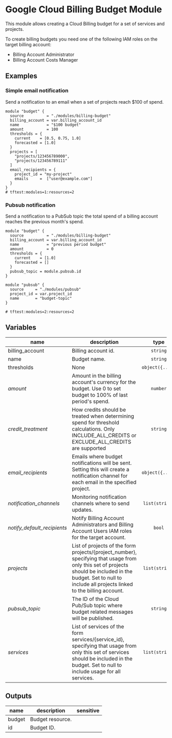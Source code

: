 # Google Cloud Billing Budget Module

This module allows creating a Cloud Billing budget for a set of services and projects.

To create billing budgets you need one of the following IAM roles on the target billing account:

* Billing Account Administrator
* Billing Account Costs Manager

## Examples

### Simple email notification

Send a notification to an email when a set of projects reach $100 of spend.

```hcl
module "budget" {
  source          = "./modules/billing-budget"
  billing_account = var.billing_account_id
  name            = "$100 budget"
  amount          = 100
  thresholds = {
    current    = [0.5, 0.75, 1.0]
    forecasted = [1.0]
  }
  projects = [
    "projects/123456789000",
    "projects/123456789111"
  ]
  email_recipients = {
    project_id = "my-project"
    emails     =  ["user@example.com"]
  }
}
# tftest:modules=1:resources=2
```

### Pubsub notification

Send a notification to a PubSub topic the total spend of a billing account reaches the previous month's spend.


```hcl
module "budget" {
  source          = "./modules/billing-budget"
  billing_account = var.billing_account_id
  name            = "previous period budget"
  amount          = 0
  thresholds = {
    current    = [1.0]
    forecasted = []
  }
  pubsub_topic = module.pubsub.id
}

module "pubsub" {
  source     = "./modules/pubsub"
  project_id = var.project_id
  name       = "budget-topic"
}

# tftest:modules=2:resources=2
```

<!-- BEGIN TFDOC -->
## Variables

| name | description | type | required | default |
|---|---|:---: |:---:|:---:|
| billing_account | Billing account id. | <code title="">string</code> | ✓ |  |
| name | Budget name. | <code title="">string</code> | ✓ |  |
| thresholds | None | <code title="object&#40;&#123;&#10;current    &#61; list&#40;number&#41;&#10;forecasted &#61; list&#40;number&#41;&#10;&#125;&#41;&#10;validation &#123;&#10;condition     &#61; length&#40;var.thresholds.current&#41; &#62; 0 &#124;&#124; length&#40;var.thresholds.forecasted&#41; &#62; 0&#10;error_message &#61; &#34;Must specify at least one budget threshold.&#34;&#10;&#125;">object({...})</code> | ✓ |  |
| *amount* | Amount in the billing account's currency for the budget. Use 0 to set budget to 100% of last period's spend. | <code title="">number</code> |  | <code title="">0</code> |
| *credit_treatment* | How credits should be treated when determining spend for threshold calculations. Only INCLUDE_ALL_CREDITS or EXCLUDE_ALL_CREDITS are supported | <code title="">string</code> |  | <code title="INCLUDE_ALL_CREDITS&#10;validation &#123;&#10;condition &#61; &#40;&#10;var.credit_treatment &#61;&#61; &#34;INCLUDE_ALL_CREDITS&#34; &#124;&#124;&#10;var.credit_treatment &#61;&#61; &#34;EXCLUDE_ALL_CREDITS&#34;&#10;&#41;&#10;error_message &#61; &#34;Argument credit_treatment must be INCLUDE_ALL_CREDITS or EXCLUDE_ALL_CREDITS.&#34;&#10;&#125;">...</code> |
| *email_recipients* | Emails where budget notifications will be sent. Setting this will create a notification channel for each email in the specified project. | <code title="object&#40;&#123;&#10;project_id &#61; string&#10;emails     &#61; list&#40;string&#41;&#10;&#125;&#41;">object({...})</code> |  | <code title="">null</code> |
| *notification_channels* | Monitoring notification channels where to send updates. | <code title="list&#40;string&#41;">list(string)</code> |  | <code title="">null</code> |
| *notify_default_recipients* | Notify Billing Account Administrators and Billing Account Users IAM roles for the target account. | <code title="">bool</code> |  | <code title="">false</code> |
| *projects* | List of projects of the form projects/{project_number}, specifying that usage from only this set of projects should be included in the budget. Set to null to include all projects linked to the billing account. | <code title="list&#40;string&#41;">list(string)</code> |  | <code title="">null</code> |
| *pubsub_topic* | The ID of the Cloud Pub/Sub topic where budget related messages will be published. | <code title="">string</code> |  | <code title="">null</code> |
| *services* | List of services of the form services/{service_id}, specifying that usage from only this set of services should be included in the budget. Set to null to include usage for all services. | <code title="list&#40;string&#41;">list(string)</code> |  | <code title="">null</code> |

## Outputs

| name | description | sensitive |
|---|---|:---:|
| budget | Budget resource. |  |
| id | Budget ID. |  |
<!-- END TFDOC -->
